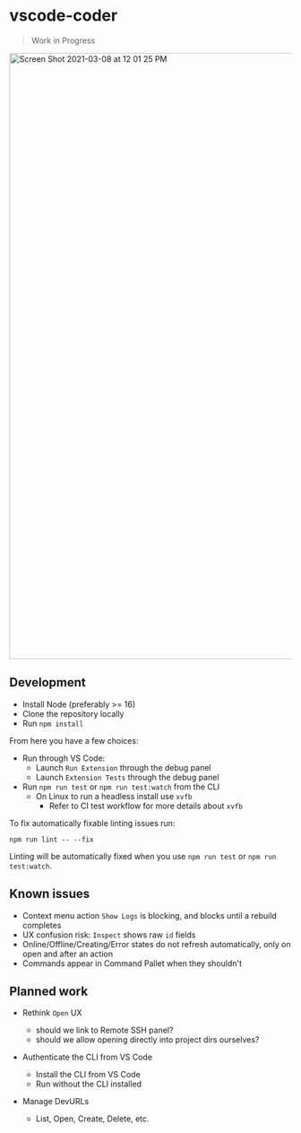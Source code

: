 # vscode-coder

> Work in Progress

<img width="1081" alt="Screen Shot 2021-03-08 at 12 01 25 PM" src="https://user-images.githubusercontent.com/7585078/110361753-0cedc400-8006-11eb-826f-214bfb3dfc6c.png">

## Development

- Install Node (preferably >= 16)
- Clone the repository locally
- Run `npm install`

From here you have a few choices:

- Run through VS Code:
  - Launch `Run Extension` through the debug panel
  - Launch `Extension Tests` through the debug panel
- Run `npm run test` or `npm run test:watch` from the CLI
  - On Linux to run a headless install use `xvfb`
    - Refer to CI test workflow for more details about `xvfb`

To fix automatically fixable linting issues run:

```shell
npm run lint -- --fix
```

Linting will be automatically fixed when you use `npm run test` or `npm run test:watch`.

## Known issues

- Context menu action `Show Logs` is blocking, and blocks until a rebuild completes
- UX confusion risk: `Inspect` shows raw `id` fields
- Online/Offline/Creating/Error states do not refresh automatically, only on open and after an action
- Commands appear in Command Pallet when they shouldn't

## Planned work

- Rethink `Open` UX

  - should we link to Remote SSH panel?
  - should we allow opening directly into project dirs ourselves?

- Authenticate the CLI from VS Code

  - Install the CLI from VS Code
  - Run without the CLI installed

- Manage DevURLs
  - List, Open, Create, Delete, etc.
